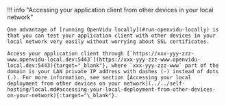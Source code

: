 !!! info "Accessing your application client from other devices in your local network"

    One advantage of [running OpenVidu locally](#run-openvidu-locally) is that you can test your application client with other devices in your local network very easily without worrying about SSL certificates.

    Access your application client through [`https://xxx-yyy-zzz-www.openvidu-local.dev:5443`](https://xxx-yyy-zzz-www.openvidu-local.dev:5443){target="_blank"}, where `xxx-yyy-zzz-www` part of the domain is your LAN private IP address with dashes (-) instead of dots (.). For more information, see section [Accessing your local deployment from other devices on your network](../../self-hosting/local.md#accessing-your-local-deployment-from-other-devices-on-your-network){:target="\_blank"}.
